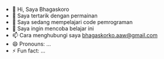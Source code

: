 - 👋 Hi, Saya Bhagaskoro
- 👀 Saya tertarik dengan permainan
- 🌱 Saya sedang mempelajari code pemrograman
- 💞️ Saya ingin mencoba belajar ini
- 📫 Cara menghubungi saya bhagaskorko.aaw@gmail.com
- 😄 Pronouns: ...
- ⚡ Fun fact: ...

<!---
KoroAdiguna/KoroAdiguna is a ✨ special ✨ repository because its `README.md` (this file) appears on your GitHub profile.
You can click the Preview link to take a look at your changes.
--->
